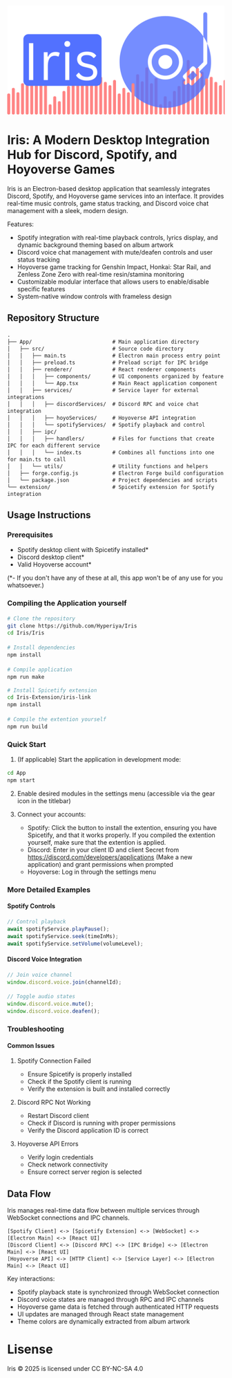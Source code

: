 ![Iris](https://github.com/Hyperiya/Iris/blob/350b11a1268595e40dbd0e3094945166cdad0aca/Iris/src/assets/icons/IrisWideTransparent.png "Iris")
# Iris: A Modern Desktop Integration Hub for Discord, Spotify, and Hoyoverse Games

Iris is an Electron-based desktop application that seamlessly integrates Discord, Spotify, and Hoyoverse game services into an interface. It provides real-time music controls, game status tracking, and Discord voice chat management with a sleek, modern design.

Features:
- Spotify integration with real-time playback controls, lyrics display, and dynamic background theming based on album artwork
- Discord voice chat management with mute/deafen controls and user status tracking
- Hoyoverse game tracking for Genshin Impact, Honkai: Star Rail, and Zenless Zone Zero with real-time resin/stamina monitoring
- Customizable modular interface that allows users to enable/disable specific features
- System-native window controls with frameless design

## Repository Structure
```
.
├── App/                          # Main application directory
│   ├── src/                      # Source code directory
│   │   ├── main.ts               # Electron main process entry point
│   │   ├── preload.ts            # Preload script for IPC bridge
│   │   ├── renderer/             # React renderer components
│   │   │   ├── components/       # UI components organized by feature
│   │   │   └── App.tsx           # Main React application component
│   │   ├── services/             # Service layer for external integrations
│   │   │   ├── discordServices/  # Discord RPC and voice chat integration
│   │   │   ├── hoyoServices/     # Hoyoverse API integration
│   │   │   └── spotifyServices/  # Spotify playback and control
│   │   ├── ipc/ 
│   │   │   ├── handlers/         # Files for functions that create IPC for each different service
│   │   │   └── index.ts          # Combines all functions into one for main.ts to call
│   │   └── utils/                # Utility functions and helpers
│   ├── forge.config.js           # Electron Forge build configuration
│   └── package.json              # Project dependencies and scripts
└── extension/                    # Spicetify extension for Spotify integration
```

## Usage Instructions
### Prerequisites
- Spotify desktop client with Spicetify installed*
- Discord desktop client*
- Valid Hoyoverse account*

(*- If you don't have any of these at all, this app won't be of any use for you whatsoever.)

### Compiling the Application yourself
```bash
# Clone the repository
git clone https://github.com/Hyperiya/Iris
cd Iris/Iris

# Install dependencies
npm install

# Compile application
npm run make
```

```bash
# Install Spicetify extension
cd Iris-Extension/iris-link
npm install

# Compile the extention yourself
npm run build
```

### Quick Start
1. (If applicable) Start the application in development mode:
```bash
cd App
npm start
```

2. Enable desired modules in the settings menu (accessible via the gear icon in the titlebar)

3. Connect your accounts:
   - Spotify: Click the button to install the extention, ensuring you have Spicetify, and that it works properly. If you compiled the extention yourself, make sure that the extention is applied.
   - Discord: Enter in your client ID and client Secret from https://discord.com/developers/applications (Make a new application) and grant permissions when prompted
   - Hoyoverse: Log in through the settings menu

### More Detailed Examples
#### Spotify Controls
```typescript
// Control playback
await spotifyService.playPause();
await spotifyService.seek(timeInMs);
await spotifyService.setVolume(volumeLevel);
```

#### Discord Voice Integration
```typescript
// Join voice channel
window.discord.voice.join(channelId);

// Toggle audio states
window.discord.voice.mute();
window.discord.voice.deafen();
```

### Troubleshooting
#### Common Issues
1. Spotify Connection Failed
   - Ensure Spicetify is properly installed
   - Check if the Spotify client is running
   - Verify the extension is built and installed correctly

2. Discord RPC Not Working
   - Restart Discord client
   - Check if Discord is running with proper permissions
   - Verify the Discord application ID is correct

3. Hoyoverse API Errors
   - Verify login credentials
   - Check network connectivity
   - Ensure correct server region is selected

## Data Flow
Iris manages real-time data flow between multiple services through WebSocket connections and IPC channels.

```ascii
[Spotify Client] <-> [Spicetify Extension] <-> [WebSocket] <-> [Electron Main] <-> [React UI]
[Discord Client] <-> [Discord RPC] <-> [IPC Bridge] <-> [Electron Main] <-> [React UI]
[Hoyoverse API] <-> [HTTP Client] <-> [Service Layer] <-> [Electron Main] <-> [React UI]
```

Key interactions:
- Spotify playback state is synchronized through WebSocket connection
- Discord voice states are managed through RPC and IPC channels
- Hoyoverse game data is fetched through authenticated HTTP requests
- UI updates are managed through React state management
- Theme colors are dynamically extracted from album artwork

# Lisense
Iris © 2025 is licensed under CC BY-NC-SA 4.0 